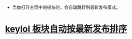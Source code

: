 - 当你打开主页中的板块时，会自动跳转到最新发布模式。

# [keylol 板块自动按最新发布排序](https://greasyfork.org/zh-CN/scripts/453565-keylol-板块自动按最新发布排序)
